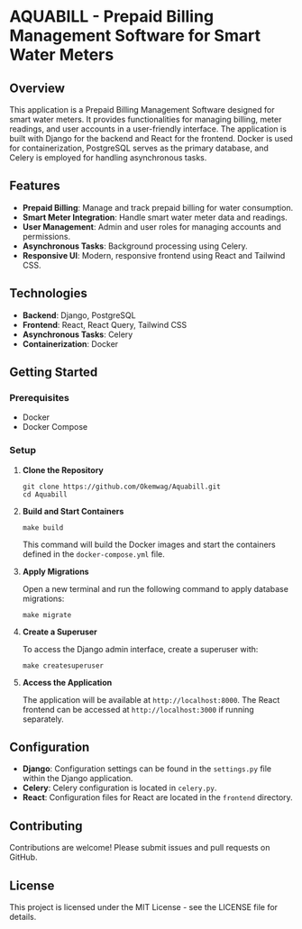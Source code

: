 AQUABILL - Prepaid Billing Management Software for Smart Water Meters
==========================================================

Overview
--------

This application is a Prepaid Billing Management Software designed for smart water meters. It provides functionalities for managing billing, meter readings, and user accounts in a user-friendly interface. The application is built with Django for the backend and React for the frontend. Docker is used for containerization, PostgreSQL serves as the primary database, and Celery is employed for handling asynchronous tasks.

Features
--------

-   **Prepaid Billing**: Manage and track prepaid billing for water consumption.
-   **Smart Meter Integration**: Handle smart water meter data and readings.
-   **User Management**: Admin and user roles for managing accounts and permissions.
-   **Asynchronous Tasks**: Background processing using Celery.
-   **Responsive UI**: Modern, responsive frontend using React and Tailwind CSS.

Technologies
------------

-   **Backend**: Django, PostgreSQL
-   **Frontend**: React, React Query, Tailwind CSS
-   **Asynchronous Tasks**: Celery
-   **Containerization**: Docker

Getting Started
---------------

### Prerequisites

-   Docker
-   Docker Compose

### Setup

1.  **Clone the Repository**
    ```
    git clone https://github.com/Okemwag/Aquabill.git
    cd Aquabill
    ```

2.  **Build and Start Containers**

    ```
    make build
    ```

    This command will build the Docker images and start the containers defined in the `docker-compose.yml` file.

3.  **Apply Migrations**

    Open a new terminal and run the following command to apply database migrations:

    ```
    make migrate
    ```

4.  **Create a Superuser**

    To access the Django admin interface, create a superuser with:

    ```
    make createsuperuser
    ```

5.  **Access the Application**

    The application will be available at `http://localhost:8000`. The React frontend can be accessed at `http://localhost:3000` if running separately.

Configuration
-------------

-   **Django**: Configuration settings can be found in the `settings.py` file within the Django application.
-   **Celery**: Celery configuration is located in `celery.py`.
-   **React**: Configuration files for React are located in the `frontend` directory.

Contributing
------------

Contributions are welcome! Please submit issues and pull requests on GitHub.

License
-------

This project is licensed under the MIT License - see the LICENSE file for details.
